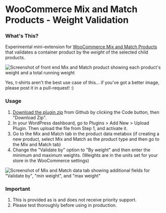 # WooCommerce Mix and Match Products - Weight Validation

### What's This?

Experimental mini-extension for [WooCommerce Mix and Match Products](https://woocommerce.com/products/woocommerce-mix-and-match-products/) that validates a container product by the _weight_ of the selected child products.


![Screenshot of front end Mix and Match product showing each product's weight and a total running weight](https://user-images.githubusercontent.com/507025/94208955-50091000-fe88-11ea-9965-e04edf4df2f1.png)

Yes, t-shirts aren't the best use case of this... if you've got a better image, please post it in a pull-request! :)

### Usage

1. [Download the plugin zip](https://github.com/kathyisawesome/wc-mnm-weight/archive/master.zip) from Github by clicking the Code button, then "Download Zip".
2. In your WordPress dashboard, go to Plugins > Add New > Upload Plugin. Then upload the file from Step 1, and activate it.
3. Go to the Mix and Match tab in the product data metabox (if creating a new product, select Mix and Match as the product type and then go to the Mix and Match tab)
4. Change the "Validate by" option to "By weight" and then enter the minimum and maximum weights. (Weights are in the units set for your store in the WooCommerce settings)

![Screenshot of Mix and Match data tab showing additional fields for "Validate by", "min weight", and "max weight"](https://user-images.githubusercontent.com/507025/94208655-914cf000-fe87-11ea-8b47-80ebf452bae1.png)

### Important

1. This is provided as is and does not receive priority support.
2. Please test thoroughly before using in production.
